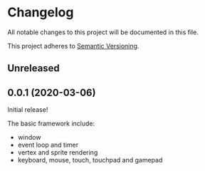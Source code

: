 # Changelog

All notable changes to this project will be documented in this file.

This project adheres to [Semantic Versioning](https://semver.org).

## Unreleased

## 0.0.1 (2020-03-06)

Initial release!

The basic framework include:
* window
* event loop and timer
* vertex and sprite rendering
* keyboard, mouse, touch, touchpad and gamepad
